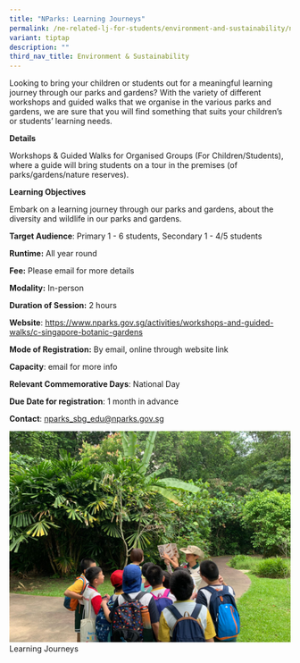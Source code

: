 ```yaml
---
title: "NParks: Learning Journeys"
permalink: /ne-related-lj-for-students/environment-and-sustainability/nparks-lj/
variant: tiptap
description: ""
third_nav_title: Environment & Sustainability
---
```

Looking to bring your children or students out for a meaningful learning journey through our parks and gardens? With the variety of different workshops and guided walks that we organise in the various parks and gardens, we are sure that you will find something that suits your children’s or students’ learning needs.

**Details**

Workshops & Guided Walks for Organised Groups (For Children/Students), where a guide will bring students on a tour in the premises (of parks/gardens/nature reserves).

**Learning Objectives**

Embark on a learning journey through our parks and gardens, about the diversity and wildlife in our parks and gardens.

**Target Audience**: Primary 1 - 6 students, Secondary 1 - 4/5 students

**Runtime:** All year round

**Fee:** Please email for more details

**Modality:** In-person

**Duration of Session:** 2 hours

**Website**: https://www.nparks.gov.sg/activities/workshops-and-guided-walks/c-singapore-botanic-gardens

**Mode of Registration:** By email, online through website link

**Capacity**: email for more info

**Relevant Commemorative Days**: National Day

**Due Date for registration**: 1 month in advance

**Contact**: nparks_sbg_edu@nparks.gov.sg

![](/images/npark_lj_1.jpg)Learning Journeys